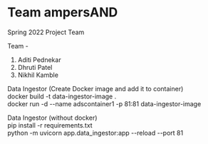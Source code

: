 # Team ampersAND
Spring 2022 Project Team 

Team - 
1. Aditi Pednekar
2. Dhruti Patel
3. Nikhil Kamble

Data Ingestor (Create Docker image and add it to container) <br/>
docker build -t data-ingestor-image . <br/>
docker run -d --name adscontainer1 -p 81:81 data-ingestor-image <br/>

Data Ingestor (without docker) <br/>
pip install -r requirements.txt <br/>
python -m uvicorn app.data_ingestor:app --reload --port 81 <br/>
